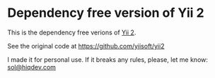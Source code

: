 Dependency free version of Yii 2
================================

This is the dependency free verions of [Yii 2](https://github.com/yiisoft/yii2#readme).

See the original code at <https://github.com/yiisoft/yii2>

I made it for personal use.
If it breaks any rules, please, let me know: sol@hiqdev.com

